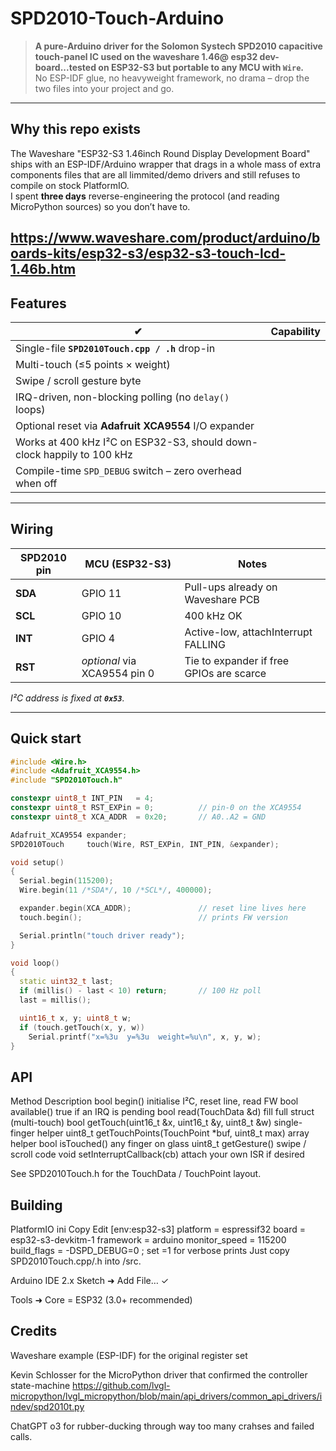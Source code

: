# SPD2010-Touch-Arduino

> **A pure-Arduino driver for the Solomon Systech SPD2010 capacitive
> touch-panel IC used on the waveshare 1.46@ esp32 dev-board...tested on ESP32-S3
> but portable to any MCU with
> `Wire`.**  
> No ESP-IDF glue, no heavyweight framework, no drama – drop the two
> files into your project and go.

---

## Why this repo exists 

The Waveshare "ESP32-S3 1.46inch Round Display Development Board" ships with an
ESP-IDF/Arduino wrapper that drags in a whole mass of extra components files that 
are all limmited/demo drivers and still refuses to compile on stock PlatformIO.  
I spent **three days** reverse-engineering the protocol (and reading
MicroPython sources) so you don’t have to.

https://www.waveshare.com/product/arduino/boards-kits/esp32-s3/esp32-s3-touch-lcd-1.46b.htm
---

## Features

| ✔ | Capability |
|---|------------|
| Single-file **`SPD2010Touch.cpp / .h`** drop-in |
| Multi-touch (≤5 points × weight) |
| Swipe / scroll gesture byte |
| IRQ-driven, non-blocking polling (no `delay()` loops) |
| Optional reset via **Adafruit XCA9554** I/O expander |
| Works at 400 kHz I²C on ESP32-S3, should down-clock happily to 100 kHz |
| Compile-time `SPD_DEBUG` switch – zero overhead when off |

---

## Wiring

| SPD2010 pin | MCU (ESP32-S3) | Notes |
|-------------|---------------|-------|
| **SDA**     | GPIO 11        | Pull-ups already on Waveshare PCB |
| **SCL**     | GPIO 10        | 400 kHz OK |
| **INT**     | GPIO 4         | Active-low, attachInterrupt FALLING |
| **RST**     | *optional* via XCA9554 pin 0 | Tie to expander if free GPIOs are scarce |

*I²C address is fixed at **`0x53`**.*

---

## Quick start

```cpp
#include <Wire.h>
#include <Adafruit_XCA9554.h>
#include "SPD2010Touch.h"

constexpr uint8_t INT_PIN   = 4;
constexpr uint8_t RST_EXPin = 0;          // pin-0 on the XCA9554
constexpr uint8_t XCA_ADDR  = 0x20;       // A0..A2 = GND

Adafruit_XCA9554 expander;
SPD2010Touch     touch(Wire, RST_EXPin, INT_PIN, &expander);

void setup()
{
  Serial.begin(115200);
  Wire.begin(11 /*SDA*/, 10 /*SCL*/, 400000);

  expander.begin(XCA_ADDR);               // reset line lives here
  touch.begin();                          // prints FW version

  Serial.println("touch driver ready");
}

void loop()
{
  static uint32_t last;
  if (millis() - last < 10) return;       // 100 Hz poll
  last = millis();

  uint16_t x, y; uint8_t w;
  if (touch.getTouch(x, y, w))
    Serial.printf("x=%3u  y=%3u  weight=%u\n", x, y, w);
}
```

## API

Method	Description
bool begin()	initialise I²C, reset line, read FW
bool available()	true if an IRQ is pending
bool read(TouchData &d)	fill full struct (multi-touch)
bool getTouch(uint16_t &x, uint16_t &y, uint8_t &w)	single-finger helper
uint8_t getTouchPoints(TouchPoint *buf, uint8_t max)	array helper
bool isTouched()	any finger on glass
uint8_t getGesture()	swipe / scroll code
void setInterruptCallback(cb)	attach your own ISR if desired

See SPD2010Touch.h for the TouchData / TouchPoint layout.

## Building
PlatformIO
ini
Copy
Edit
[env:esp32-s3]
platform      = espressif32
board         = esp32-s3-devkitm-1
framework     = arduino
monitor_speed = 115200
build_flags   = -DSPD_DEBUG=0      ; set =1 for verbose prints
Just copy SPD2010Touch.cpp/.h into /src.

Arduino IDE 2.x
Sketch ➜ Add File… ✓

Tools ➜ Core = ESP32 (3.0+ recommended)

## Credits
Waveshare example (ESP-IDF) for the original register set

Kevin Schlosser for the
MicroPython driver that confirmed the controller state-machine
https://github.com/lvgl-micropython/lvgl_micropython/blob/main/api_drivers/common_api_drivers/indev/spd2010t.py

ChatGPT o3 for rubber-ducking through way too many crahses and failed calls.


